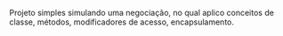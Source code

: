 Projeto simples simulando uma negociação, no qual aplico conceitos de classe, métodos, modificadores de acesso, encapsulamento.
